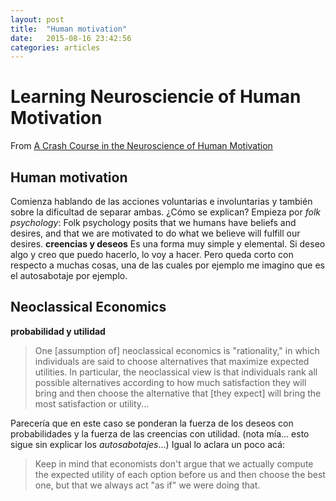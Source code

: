 ```yaml
---
layout: post
title:  "Human motivation"
date:   2015-08-16 23:42:56
categories: articles
---
```



Learning Neurosciencie of Human Motivation
==========================================

From [A Crash Course in the Neuroscience of Human Motivation](http://lesswrong.com/lw/71x/a_crash_course_in_the_neuroscience_of_human/)

Human motivation
----------------

Comienza hablando de las acciones voluntarias e involuntarias y también sobre la dificultad de separar ambas.
¿Cómo se explican?
Empieza por *folk psychology*: Folk psychology posits that we humans have beliefs and desires, and that we are motivated to do what we believe will fulfill our desires.
**creencias y deseos**
Es una forma muy simple y elemental. Si deseo algo y creo que puedo hacerlo, lo voy a hacer. Pero queda corto con respecto a muchas cosas, una de las cuales por ejemplo me imagino que es el autosabotaje por ejemplo.

Neoclassical Economics
------

**probabilidad y utilidad**
> One [assumption of] neoclassical economics is "rationality," in which individuals are said to choose alternatives that maximize expected utilities. In particular, the neoclassical view is that individuals rank all possible alternatives according to how much satisfaction they will bring and then choose the alternative that [they expect] will bring the most satisfaction or utility...

Parecería que en este caso se ponderan la fuerza de los deseos con probabilidades y la fuerza de las creencias con utilidad.
(nota mía... esto sigue sin explicar los *autosabotajes*...)
Igual lo aclara un poco acá:
> Keep in mind that economists don't argue that we actually compute the expected utility of each option before us and then choose the best one, but that we always act "as if" we were doing that.
